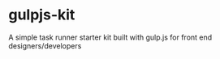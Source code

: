 gulpjs-kit
==========

A simple task runner starter kit built with gulp.js for front end designers/developers
